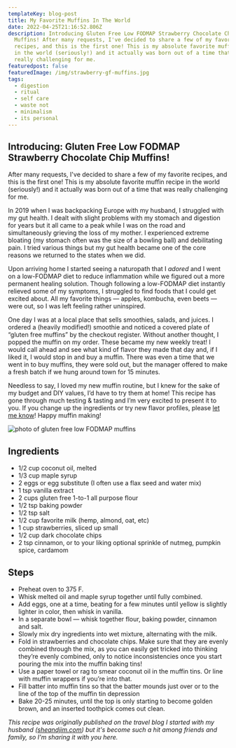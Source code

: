 ```yaml
---
templateKey: blog-post
title: My Favorite Muffins In The World
date: 2022-04-25T21:16:52.806Z
description: Introducing Gluten Free Low FODMAP Strawberry Chocolate Chip
  Muffins! After many requests, I've decided to share a few of my favorite
  recipes, and this is the first one! This is my absolute favorite muffin recipe
  in the world (seriously!) and it actually was born out of a time that was
  really challenging for me.
featuredpost: false
featuredImage: /img/strawberry-gf-muffins.jpg
tags:
  - digestion
  - ritual
  - self care
  - waste not
  - minimalism
  - its personal
---
```


## Introducing: Gluten Free Low FODMAP Strawberry Chocolate Chip Muffins!

After many requests, I've decided to share a few of my favorite recipes, and this is the first one! This is my absolute favorite muffin recipe in the world (seriously!) and it actually was born out of a time that was really challenging for me.

In 2019 when I was backpacking Europe with my husband, I struggled with my gut health. I dealt with slight problems with my stomach and digestion for years but it all came to a peak while I was on the road and simultaneously grieving the loss of my mother. I experienced extreme bloating (my stomach often was the size of a bowling ball) and debilitating pain. I tried various things but my gut health became one of the core reasons we returned to the states when we did.

Upon arriving home I started seeing a naturopath that I _adored_ and I went on a low-FODMAP diet to reduce inflammation while we figured out a more permanent healing solution. Though following a low-FODMAP diet instantly relieved some of my symptoms, I struggled to find foods that I could get excited about. All my favorite things — apples, kombucha, even beets — were out, so I was left feeling rather uninspired.

One day I was at a local place that sells smoothies, salads, and juices. I ordered a (heavily modified!) smoothie and noticed a covered plate of “gluten free muffins” by the checkout register. Without another thought, I popped the muffin on my order. These became my new weekly treat! I would call ahead and see what kind of flavor they made that day and, if I liked it, I would stop in and buy a muffin. There was even a time that we went in to buy muffins, they were sold out, but the manager offered to make a fresh batch if we hung around town for 15 minutes.

Needless to say, I loved my new muffin routine, but I knew for the sake of my budget and DIY values, I’d have to try them at home! This recipe has gone through much testing & tasting and I’m very excited to present it to you. If you change up the ingredients or try new flavor profiles, please [let me know](https://www.sheilaanne.com/contact/)! Happy muffin making!

![photo of gluten free low FODMAP muffins](/img/strawberry-gf-muffins.jpg "Gluten Free Low FODMAP chocolate chip muffins")

## Ingredients

- 1/2 cup coconut oil, melted
- 1/3 cup maple syrup
- 2 eggs or egg substitute (I often use a flax seed and water mix)
- 1 tsp vanilla extract
- 2 cups gluten free 1-to-1 all purpose flour
- 1/2 tsp baking powder
- 1/2 tsp salt
- 1/2 cup favorite milk (hemp, almond, oat, etc)
- 1 cup strawberries, sliced up small
- 1/2 cup dark chocolate chips
- 2 tsp cinnamon, or to your liking optional sprinkle of nutmeg, pumpkin spice, cardamom

## Steps

- Preheat oven to 375 F.
- Whisk melted oil and maple syrup together until fully combined.
- Add eggs, one at a time, beating for a few minutes until yellow is slightly lighter in color, then whisk in vanilla.
- In a separate bowl — whisk together flour, baking powder, cinnamon and salt.
- Slowly mix dry ingredients into wet mixture, alternating with the milk.
- Fold in strawberries and chocolate chips. Make sure that they are evenly combined through the mix, as you can easily get tricked into thinking they’re evenly combined, only to notice inconsistencies once you start pouring the mix into the muffin baking tins!
- Use a paper towel or rag to smear coconut oil in the muffin tins. Or line with muffin wrappers if you’re into that.
- Fill batter into muffin tins so that the batter mounds just over or to the line of the top of the muffin tin depression
- Bake 20-25 minutes, until the top is only starting to become golden brown, and an inserted toothpick comes out clean.

_This recipe was originally published on the travel blog I started with my husband ([sheandjim.com](https://www.sheilaanne.com/writing-desk/)) but it's become such a hit among friends and family, so I'm sharing it with you here._
